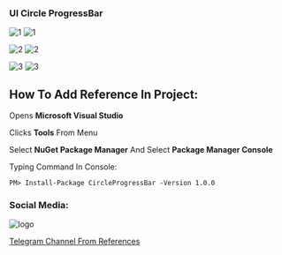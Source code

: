 ### UI Circle ProgressBar

![1](https://user-images.githubusercontent.com/18450054/38166543-88ee0ee4-353a-11e8-91ae-ebb3d48a6798.gif)
![1](https://user-images.githubusercontent.com/18450054/38166945-edee5626-3541-11e8-8b7b-0c920a1ca79c.png)

![2](https://user-images.githubusercontent.com/18450054/38166544-89227882-353a-11e8-93cb-7dcbc5d3cf37.gif)
![2](https://user-images.githubusercontent.com/18450054/38166887-954fdf90-3540-11e8-82dd-b09bf36bdba9.png)

![3](https://user-images.githubusercontent.com/18450054/38166542-88b24c4c-353a-11e8-91cc-27394ae1520e.gif)
![3](https://user-images.githubusercontent.com/18450054/38166923-6a3bdd76-3541-11e8-9dc8-72a0b210b2ac.png)

## How To Add Reference In Project:

Opens **Microsoft Visual Studio**

Clicks **Tools** From Menu

Select **NuGet Package Manager** And Select **Package Manager Console**

Typing Command In Console:

```
PM> Install-Package CircleProgressBar -Version 1.0.0 
```

### Social Media:
![logo](https://www.freepnglogos.com/uploads/telegram-logo-11.png)

[Telegram Channel From References](https://t.me/Public_Reference)


